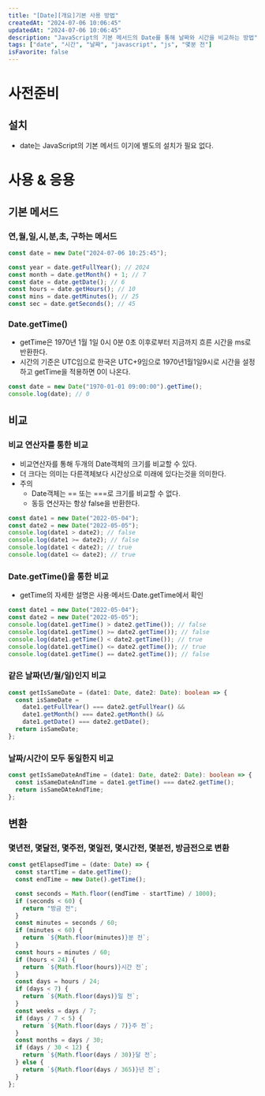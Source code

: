 ```yaml
---
title: "[Date][개요]기본 사용 방법"
createdAt: "2024-07-06 10:06:45"
updatedAt: "2024-07-06 10:06:45"
description: "JavaScript의 기본 메서드의 Date를 통해 날짜와 시간을 비교하는 방법"
tags: ["date", "시간", "날짜", "javascript", "js", "몇분 전"]
isFavorite: false
---
```


# 사전준비

## 설치

- date는 JavaScript의 기본 메서드 이기에 별도의 설치가 필요 없다.

# 사용 & 응용

## 기본 메서드

### 연,월,일,시,분,초, 구하는 메서드

```js
const date = new Date("2024-07-06 10:25:45");

const year = date.getFullYear(); // 2024
const month = date.getMonth() + 1; // 7
const date = date.getDate(); // 6
const hours = date.getHours(); // 10
const mins = date.getMinutes(); // 25
const sec = date.getSeconds(); // 45
```

### Date.getTime()

- getTime은 1970년 1월 1일 0시 0분 0초 이후로부터 지금까지 흐른 시간을 ms로 반환한다.
- 시간의 기준은 UTC임으로 한국은 UTC+9임으로 1970년1월1일9시로 시간을 설정하고 getTime을 적용하면 0이 나온다.

```js
const date = new Date("1970-01-01 09:00:00").getTime();
console.log(date); // 0
```

## 비교

### 비교 연산자를 통한 비교

- 비교연산자를 통해 두개의 Date객체의 크기를 비교할 수 있다.
- 더 크다는 의미는 다른객체보다 시간상으로 미래에 있다는것을 의미한다.
- 주의
  - Date객체는 == 또는 ===로 크기를 비교할 수 없다.
  - 동등 연산자는 항상 false을 반환한다.

```js
const date1 = new Date("2022-05-04");
const date2 = new Date("2022-05-05");
console.log(date1 > date2); // false
console.log(date1 >= date2); // false
console.log(date1 < date2); // true
console.log(date1 <= date2); // true
```

### Date.getTime()을 통한 비교

- getTime의 자세한 설명은 사용·메서드·Date.getTime에서 확인

```js
const date1 = new Date("2022-05-04");
const date2 = new Date("2022-05-05");
console.log(date1.getTime() > date2.getTime()); // false
console.log(date1.getTime() >= date2.getTime()); // false
console.log(date1.getTime() < date2.getTime()); // true
console.log(date1.getTime() <= date2.getTime()); // true
console.log(date1.getTime() == date2.getTime()); // false
```

### 같은 날짜(년/월/일)인지 비교

```ts
const getIsSameDate = (date1: Date, date2: Date): boolean => {
  const isSameDate =
    date1.getFullYear() === date2.getFullYear() &&
    date1.getMonth() === date2.getMonth() &&
    date1.getDate() === date2.getDate();
  return isSameDate;
};
```

### 날짜/시간이 모두 동일한지 비교

```ts
const getIsSameDateAndTime = (date1: Date, date2: Date): boolean => {
  const isSameDateAndTime = date1.getTime() === date2.getTime();
  return isSameDAteAndTime;
};
```

## 변환

### 몇년전, 몇달전, 몇주전, 몇일전, 몇시간전, 몇분전, 방금전으로 변환

```ts
const getElapsedTime = (date: Date) => {
  const startTime = date.getTime();
  const endTime = new Date().getTime();

  const seconds = Math.floor((endTime - startTime) / 1000);
  if (seconds < 60) {
    return "방금 전";
  }
  const minutes = seconds / 60;
  if (minutes < 60) {
    return `${Math.floor(minutes)}분 전`;
  }
  const hours = minutes / 60;
  if (hours < 24) {
    return `${Math.floor(hours)}시간 전`;
  }
  const days = hours / 24;
  if (days < 7) {
    return `${Math.floor(days)}일 전`;
  }
  const weeks = days / 7;
  if (days / 7 < 5) {
    return `${Math.floor(days / 7)}주 전`;
  }
  const months = days / 30;
  if (days / 30 < 12) {
    return `${Math.floor(days / 30)}달 전`;
  } else {
    return `${Math.floor(days / 365)}년 전`;
  }
};
```
